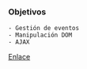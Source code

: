 ### Objetivos
    - Gestión de eventos
    - Manipulación DOM
    - AJAX

[Enlace](ejemplos/tareas.jquery/)
